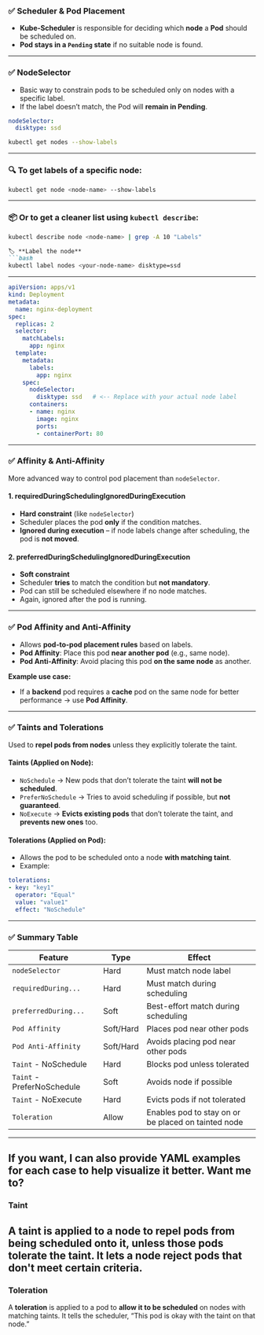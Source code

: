 ### ✅ **Scheduler & Pod Placement**

- **Kube-Scheduler** is responsible for deciding which **node** a **Pod** should be scheduled on.
- **Pod stays in a `Pending` state** if no suitable node is found.

---

### ✅ **NodeSelector**

- Basic way to constrain pods to be scheduled only on nodes with a specific label.
- If the label doesn’t match, the Pod will **remain in Pending**.
```yaml
nodeSelector:
  disktype: ssd
```

```bash
kubectl get nodes --show-labels
```
---
### 🔍 To get labels of a specific node:
```bash
kubectl get node <node-name> --show-labels
```
---
### 📦 Or to get a cleaner list using `kubectl describe`:
```bash
kubectl describe node <node-name> | grep -A 10 "Labels"
```

```markdown
🏷️ **Label the node**
```bash
kubectl label nodes <your-node-name> disktype=ssd
```
---

```yaml
apiVersion: apps/v1
kind: Deployment
metadata:
  name: nginx-deployment
spec:
  replicas: 2
  selector:
    matchLabels:
      app: nginx
  template:
    metadata:
      labels:
        app: nginx
    spec:
      nodeSelector:
        disktype: ssd   # <-- Replace with your actual node label
      containers:
      - name: nginx
        image: nginx
        ports:
        - containerPort: 80
```

---

### ✅ **Affinity & Anti-Affinity**

More advanced way to control pod placement than `nodeSelector`.

#### **1. requiredDuringSchedulingIgnoredDuringExecution**
- **Hard constraint** (like `nodeSelector`)
- Scheduler places the pod **only** if the condition matches.
- **Ignored during execution** – if node labels change after scheduling, the pod is **not moved**.

#### **2. preferredDuringSchedulingIgnoredDuringExecution**
- **Soft constraint**
- Scheduler **tries** to match the condition but **not mandatory**.
- Pod can still be scheduled elsewhere if no node matches.
- Again, ignored after the pod is running.

---

### ✅ **Pod Affinity and Anti-Affinity**

- Allows **pod-to-pod placement rules** based on labels.
- **Pod Affinity**: Place this pod **near another pod** (e.g., same node).
- **Pod Anti-Affinity**: Avoid placing this pod **on the same node** as another.

**Example use case:**
- If a **backend** pod requires a **cache** pod on the same node for better performance → use **Pod Affinity**.

---

### ✅ **Taints and Tolerations**

Used to **repel pods from nodes** unless they explicitly tolerate the taint.

#### **Taints** (Applied on Node):
- `NoSchedule` → New pods that don’t tolerate the taint **will not be scheduled**.
- `PreferNoSchedule` → Tries to avoid scheduling if possible, but **not guaranteed**.
- `NoExecute` → **Evicts existing pods** that don’t tolerate the taint, and **prevents new ones** too.

#### **Tolerations** (Applied on Pod):
- Allows the pod to be scheduled onto a node **with matching taint**.
- Example:
```yaml
tolerations:
- key: "key1"
  operator: "Equal"
  value: "value1"
  effect: "NoSchedule"
```

---

### ✅ Summary Table

| Feature                     | Type      | Effect                                             |
|----------------------------|-----------|----------------------------------------------------|
| `nodeSelector`             | Hard      | Must match node label                              |
| `requiredDuring...`        | Hard      | Must match during scheduling                       |
| `preferredDuring...`       | Soft      | Best-effort match during scheduling                |
| `Pod Affinity`             | Soft/Hard | Places pod near other pods                         |
| `Pod Anti-Affinity`        | Soft/Hard | Avoids placing pod near other pods                 |
| `Taint` - NoSchedule       | Hard      | Blocks pod unless tolerated                        |
| `Taint` - PreferNoSchedule | Soft      | Avoids node if possible                            |
| `Taint` - NoExecute        | Hard      | Evicts pods if not tolerated                       |
| `Toleration`               | Allow     | Enables pod to stay on or be placed on tainted node|

---

If you want, I can also provide YAML examples for each case to help visualize it better. Want me to?
---
### **Taint**  
A **taint** is applied to a node to **repel pods** from being scheduled onto it, unless those pods **tolerate** the taint. It lets a node **reject pods** that don't meet certain criteria.
---
### **Toleration**  
A **toleration** is applied to a pod to **allow it to be scheduled** on nodes with matching taints. It tells the scheduler, “This pod is okay with the taint on that node.”
